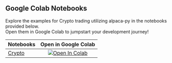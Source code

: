 ## Google Colab Notebooks

Explore the examples for Crypto trading utilizing alpaca-py in the notebooks provided below.  
Open them in Google Colab to jumpstart your development journey!

| Notebooks                                       |                                                                                    Open in Google Colab                                                                                    |
|:------------------------------------------------|:------------------------------------------------------------------------------------------------------------------------------------------------------------------------------------------:|
| [Crypto](crypto/crypto-trading-basic.ipynb)            | [![Open In Colab](https://colab.research.google.com/assets/colab-badge.svg)](https://colab.research.google.com/github/alpacahq/alpaca-py/blob/master/examples/crypto/crypto-trading-basic.ipynb)  |
